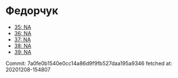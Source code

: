 # Федорчук
- [35: NA](35.md)
- [36: NA](36.md)
- [37: NA](37.md)
- [38: NA](38.md)
- [39: NA](39.md)

Commit: 7a0fe0b1540e0cc14a86d9f9fb527daa195a9346
 fetched at: 20201208-154807
